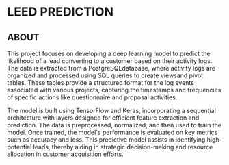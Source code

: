 
# LEED PREDICTION
## ABOUT

This project focuses on developing a deep learning model to predict the likelihood of a lead converting to a customer
based on their activity logs. The data is extracted from a PostgreSQLdatabase, where activity logs are organized and
processed using SQL queries to create viewsand pivot tables. These tables provide a structured format for the log events
associated with various projects, capturing the timestamps and frequencies of specific actions like questionnaire and 
proposal activities.

The model is built using TensorFlow and Keras, incorporating a sequential architecture with layers designed for efficient 
feature extraction and prediction. The data is preprocessed, normalized, and then used to train the model. Once trained,
the model's performance is evaluated on key metrics such as accuracy and loss. This predictive model assists in identifying
high-potential leads, thereby aiding in strategic decision-making and resource allocation in customer acquisition efforts.
